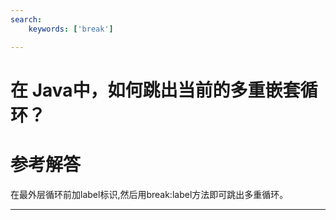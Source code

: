 ```yaml
---
search:
    keywords: ['break']

---
```




# 在 Java中，如何跳出当前的多重嵌套循环？

# 参考解答

在最外层循环前加label标识,然后用break:label方法即可跳出多重循环。

---

